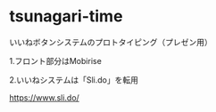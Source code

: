 # tsunagari-time

いいねボタンシステムのプロトタイピング（プレゼン用）

1.フロント部分はMobirise

2.いいねシステムは「Sli.do」を転用

https://www.sli.do/
